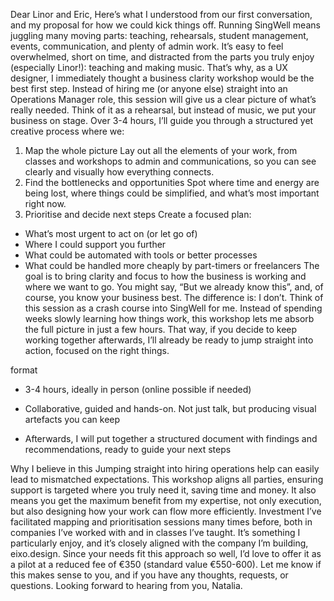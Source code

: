 ﻿Dear Linor and Eric,
Here’s what I understood from our first conversation, and my proposal for how we could kick things off.
Running SingWell means juggling many moving parts: teaching, rehearsals, student management, events, communication, and plenty of admin work. It’s easy to feel overwhelmed, short on time, and distracted from the parts you truly enjoy (especially Linor!): teaching and making music.
That’s why, as a UX designer, I immediately thought a business clarity workshop would be the best first step. Instead of hiring me (or anyone else) straight into an Operations Manager role, this session will give us a clear picture of what’s really needed.
Think of it as a rehearsal, but instead of music, we put your business on stage. Over 3-4 hours, I’ll guide you through a structured yet creative process where we:
1. Map the whole picture
Lay out all the elements of your work,  from classes and workshops to admin and communications, so you can see clearly and visually how everything connects.
2. Find the bottlenecks and opportunities
Spot where time and energy are being lost, where things could be simplified, and what’s most important right now.
3. Prioritise and decide next steps
 Create a focused plan:
* What’s most urgent to act on (or let go of)
* Where I could support you further
* What could be automated with tools or better processes
* What could be handled more cheaply by part-timers or freelancers
The goal is to bring clarity and focus to how the business is working and where we want to go. You might say, “But we already know this”, and, of course, you know your business best. The difference is: I don’t.
Think of this session as a crash course into SingWell for me. Instead of spending weeks slowly learning how things work, this workshop lets me absorb the full picture in just a few hours. That way, if you decide to keep working together afterwards, I’ll already be ready to jump straight into action, focused on the right things.


format
* 3-4 hours, ideally in person (online possible if needed)

* Collaborative, guided and hands-on. Not just talk, but producing visual artefacts you can keep

* Afterwards, I will put together a structured document with findings and recommendations, ready to guide your next steps

Why I believe in this
Jumping straight into hiring operations help can easily lead to mismatched expectations. This workshop aligns all parties, ensuring support is targeted where you truly need it, saving time and money. It also means you get the maximum benefit from my expertise, not only execution, but also designing how your work can flow more efficiently.
Investment
I’ve facilitated mapping and prioritisation sessions many times before, both in companies I’ve worked with and in classes I’ve taught. It’s something I particularly enjoy, and it’s closely aligned with the company I’m building, eixo.design.
Since your needs fit this approach so well, I’d love to offer it as a pilot at a reduced fee of €350 (standard value €550-600).
Let me know if this makes sense to you, and if you have any thoughts, requests, or questions.
Looking forward to hearing from you,
Natalia.